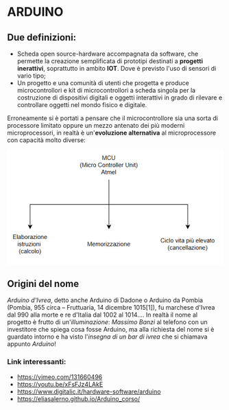 # ARDUINO 
## Due definizioni:
 - Scheda open source-hardware accompagnata da software, che permette la creazione semplificata 
 di prototipi destinati a **progetti inerattivi**, soprattutto in ambito **IOT**. 
 Dove è previsto l'uso di sensori di vario tipo;
 - Un progetto e una comunità di utenti che progetta e produce microcontrollori e 
 kit di microcontrollori a scheda singola per la costruzione di dispositivi
 digitali e oggetti interattivi in grado di rilevare e controllare oggetti nel mondo fisico e 
 digitale.

 Erroneamente si è portati a pensare che il microcontrollore sia una sorta di processore limitato 
 oppure un mezzo antenato dei più moderni microprocessori, in realtà è un'**evoluzione alternativa** al 
 microprocessore con capacità molto diverse:
 <div style="text-align:center"><img src="img/schema_atmel.bmp" /></div>
 
## Origini del nome
*Arduino d'Ivrea*, detto anche Arduino di Dadone o Arduino da Pombia (Pombia, 955 circa – Fruttuaria, 14 dicembre 1015[1]), fu marchese d'Ivrea dal 990 alla morte e re d'Italia dal 1002 al 1014....
In realtà il nome al progetto è frutto di un'*illuminazione*: *Massimo Banzi* al telefono con un investitore che spiega cosa fosse Arduino, ma alla richiesta del nome si è guardato intorno e ha visto l'*insegna di un bar di ivrea* che si chiamava appunto *Arduino*!
 ### Link interessanti:

  - https://vimeo.com/131660496
  - https://youtu.be/xFsFJz4LAkE
  - https://www.digitalic.it/hardware-software/arduino
  - https://eliasalerno.github.io/Arduino_corso/

